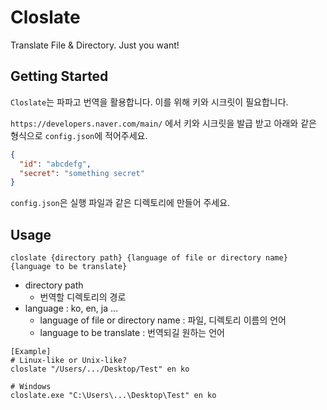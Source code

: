 # Closlate

Translate File & Directory. Just you want!

## Getting Started

`Closlate`는 파파고 번역을 활용합니다. 이를 위해 키와 시크릿이 필요합니다.

`https://developers.naver.com/main/` 에서 키와 시크릿을 발급 받고 아래와 같은 형식으로 `config.json`에 적어주세요.

```json
{
  "id": "abcdefg",
  "secret": "something secret"
}
```

`config.json`은 실행 파일과 같은 디렉토리에 만들어 주세요.

## Usage

```shell
closlate {directory path} {language of file or directory name} {language to be translate}
```

- directory path
  - 번역할 디렉토리의 경로
- language : ko, en, ja ...
  - language of file or directory name : 파일, 디렉토리 이름의 언어
  - language to be translate : 번역되길 원하는 언어
  
```shell
[Example]
# Linux-like or Unix-like?
closlate "/Users/.../Desktop/Test" en ko

# Windows
closlate.exe "C:\Users\...\Desktop\Test" en ko
```